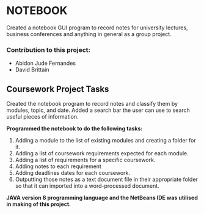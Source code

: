 # NOTEBOOK

Created a notebook GUI program to record notes for university lectures, business conferences and anything in general as a group project.

### Contribution to this project:
- Abidon Jude Fernandes
- David Brittain

## Coursework Project Tasks

Created the notebook program to record notes and classify them by modules, topic, and date. Added a search bar the user can use to search useful pieces of information.

**Programmed the notebook to do the following tasks:**
1. Adding a module to the list of existing modules and creating a folder for it.
2. Adding a list of coursework requirements expected for each module.
3. Adding a list of requirements for a specific coursework.
4. Adding notes to each requirement 
5. Adding deadlines dates for each coursework.
6. Outputting those notes as a text document file in their appropriate folder so that it can imported into a word-processed document.

**JAVA version 8 programming language and the NetBeans IDE was utilised in making of this project.**
